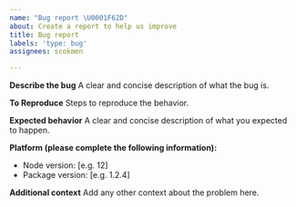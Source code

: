```yaml
---
name: "Bug report \U0001F62D"
about: Create a report to help us improve
title: Bug report
labels: 'type: bug'
assignees: scokmen

---
```


**Describe the bug**
A clear and concise description of what the bug is.

**To Reproduce**
Steps to reproduce the behavior.

**Expected behavior**
A clear and concise description of what you expected to happen.

**Platform (please complete the following information):**
 - Node version: [e.g. 12]
 - Package version: [e.g. 1.2.4]

**Additional context**
Add any other context about the problem here.
